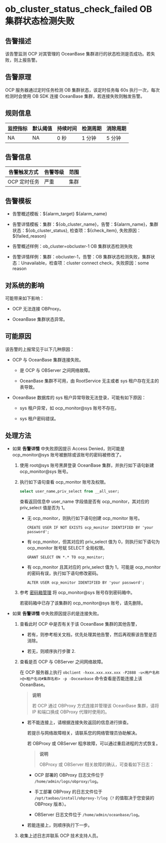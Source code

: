 # ob_cluster_status_check_failed OB 集群状态检测失败

## 告警描述

该告警监测 OCP 对其管理的 OceanBase 集群进行的状态检测是否成功。若失败，则上报告警。

## 告警原理

OCP 服务器通过定时任务检测 OB 集群状态，该定时任务每 60s 执行一次，每次检测时会使用 OB SDK 连接 OceanBase 集群，若连接失败则触发告警。

## 规则信息

| 监控指标 | 默认阈值 | 持续时间 | 检测周期 | 消除周期 |
|------|------|------|------|------|
| NA   | NA   | 0 秒  | 1 分钟 | 5 分钟 |

## 告警信息

|  告警触发方式  | 告警等级 | 范围 |
|----------|------|----|
| OCP 定时任务 | 严重   | 集群 |

## 告警模板

* 告警概述模板：\${alarm_target} ${alarm_name}

* 告警详情模板：集群：\${ob_cluster_name}，告警：\${alarm_name}，集群状态：\${ob_cluster_status}, 检查项：\${check_item}, 失败原因：${failed_reason}

* 告警概述样例：ob_cluster=obcluster-1 OB 集群状态检测失败

* 告警详情样例：集群：obcluster-1，告警：OB 集群状态检测失败，集群状态：Unavailable，检查项：cluster connect check，失败原因：some reason

## 对系统的影响

可能带来如下影响：

* OCP 无法连接 OBProxy。

* OceanBase 集群状态异常。

## 可能原因

该告警的上报常见于以下几种原因：

* OCP 与 OceanBase 集群连接失败。

  * 是 OCP 与 OBServer 之间网络故障。

  * OceanBase 集群不可用，由 RootService 无主或者 sys 租户存在无主的表导致。

* OceanBase 数据库的 sys 租户异常导致无法登录，可能有如下原因：

  * sys 租户异常，如 ocp_monitor@sys 账号不存在。

  * sys 租户密码错误。

## 处理方法

* 如果 **告警详情** 中失败原因提示 Access Denied，则可能是 ocp_monitor@sys 账号被删除或该账号的密码被修改了。

  1. 使用 root@sys 账号黑屏登录 OceanBase 集群，并执行如下语句新建 ocp_monitor@sys 账号。

  2. 执行如下语句查看 ocp_monitor 账号及权限。

     ```sql
     select user_name,priv_select from __all_user; 
     ```

     查看返回信息中 user_name 字段值是否有 ocp_monitor，其对应的 priv_select 值是否为 1。
     * 无 ocp_monitor，则执行如下语句创建 ocp_monitor 账号。

       `CREATE USER IF NOT EXISTS ocp_monitor IDENTIFIED BY 'your password';`

     * 有 ocp_monitor，但其对应的 priv_select 值为 0，则执行如下语句为 ocp_monitor 账号赋 SELECT 全局权限。

       `GRANT SELECT ON *.* TO ocp_monitor;`

     * 有 ocp_monitor 且其对应的 priv_select 值为 1，可能是 ocp_monitor 的密码有误，执行如下语句修改密码。

       `ALTER USER ocp_monitor IDENTIFIED BY 'your password';`

  3. 参考 [密码箱管理](../../4.user-guide-2/3.features/8.user-center/4.password-box.md) 将 ocp_monitor@sys 账号存到密码箱中。

     若密码箱中已存了该集群的 ocp_monitor@sys 账号，请先删除。

<!-- -->

* 如果 **告警详情** 中失败原因提示的是连接失败。

  1. 查看此时 OCP 中是否有关于该 OceanBase 集群的其他告警，

     * 若有，则参考相关文档，优先处理其他告警，然后再观察该告警是否消除。

     * 若无，则顺序执行步骤 2.

  2. 查看是否 OCP 与 OBServer 之间网络故障。

     在 OCP 服务器上执行 `obclient -hxxx.xxx.xxx.xxx -P2888 -u<用户名称>@<租户名词#集群名称> -p -Doceanbase` 命令查看是否能连接上该 OceanBase。

     > **说明**
     >
     > 若 OCP 通过 OBProxy 方式连接并管理该 OceanBase 集群，请将 IP 和端口换成 OBProxy 代理时使用的。

     * 若不能连接上，请根据连接失败返回的信息进行排查。

       若提示与网络故障相关，请联系您的网络管理员协助解决。

       若 OBProxy 或 OBServer 程序故障，可以通过重启进程的方式恢复。

       > **说明**
       >
       > OBProxy 或 OBServer 相关故障的确认，可查看如下日志：
       * OCP 部署的 OBProxy 日志文件位于 `/home/admin/logs/obproxy/log`。

       * 手工部署 OBProxy 的日志文件位于 `/opt/taobao/install/obproxy-?/log`（`?` 的值取决于您安装的 OBProxy 版本）。

       * OBServer 日志文件位于 `/home/admin/oceanbase/log`。

     * 若能连接上，则顺序执行下一步。

  3. 收集上述日志并联系 OCP 技术支持人员。
